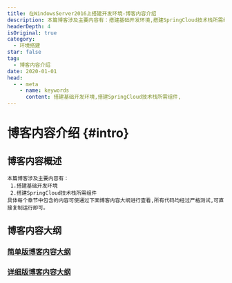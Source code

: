 ```yaml
---
title: 在WindowsServer2016上搭建开发环境-博客内容介绍
description: 本篇博客涉及主要内容有：搭建基础开发环境,搭建SpringCloud技术栈所需组件,具体每个章节中包含的内容可使通过下面博客内容大纲进行查看,所有代码均经过严格测试,可直接复制运行即可。
headerDepth: 4
isOriginal: true
category:
  - 环境搭建
star: false
tag:
  - 博客内容介绍
date: 2020-01-01
head:
  - - meta
    - name: keywords
      content: 搭建基础开发环境,搭建SpringCloud技术栈所需组件,
---
```

<Banner localtion="/banner/particles/particles.html"/>

# 博客内容介绍 {#intro}
## 博客内容概述
    本篇博客涉及主要内容有：
     1.搭建基础开发环境
     2.搭建SpringCloud技术栈所需组件
	具体每个章节中包含的内容可使通过下面博客内容大纲进行查看,所有代码均经过严格测试,可直接复制运行即可。
## 博客内容大纲

###	<a href="/enhance/markmap/environment/windows/windows-server2016/windows-server2016-outline2.html" target="_blank">简单版博客内容大纲</a>
<!--最深展示二级标题内容-->
<Markmap localtion="/enhance/markmap/environment/windows/windows-server2016/windows-server2016-outline2.html" height="500rem"/>

>
<!--最深展示五级标题内容-->
###	<a href="/enhance/markmap/environment/windows/windows-server2016/windows-server2016-outline3.html" target="_blank">详细版博客内容大纲</a>
<Markmap localtion="/enhance/markmap/environment/windows/windows-server2016/windows-server2016-outline3.html" height="600rem"/>

>

